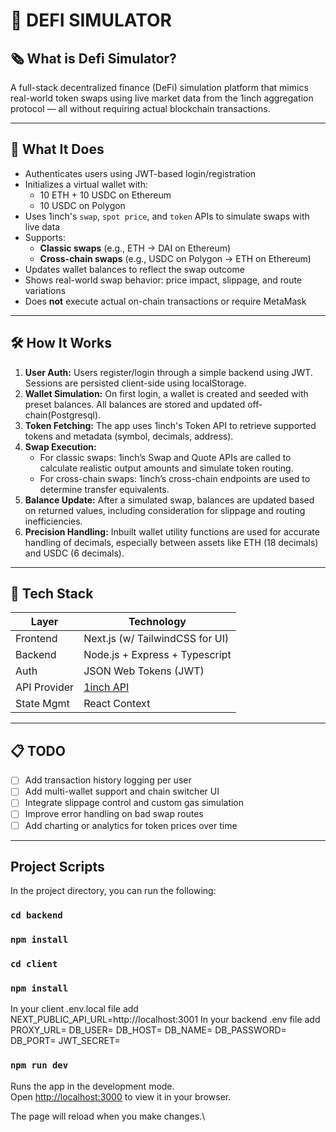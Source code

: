 # 🧩 DEFI SIMULATOR

## 🗞️ What is Defi Simulator?

A full-stack decentralized finance (DeFi) simulation platform that mimics real-world token swaps using live market data from the 1inch aggregation protocol — all without requiring actual blockchain transactions.

---

## 🚀 What It Does

- Authenticates users using JWT-based login/registration
- Initializes a virtual wallet with:
  - 10 ETH + 10 USDC on Ethereum
  - 10 USDC on Polygon
- Uses 1inch's `swap`, `spot price`, and `token` APIs to simulate swaps with live data
- Supports:
  - **Classic swaps** (e.g., ETH → DAI on Ethereum)
  - **Cross-chain swaps** (e.g., USDC on Polygon → ETH on Ethereum)
- Updates wallet balances to reflect the swap outcome
- Shows real-world swap behavior: price impact, slippage, and route variations
- Does **not** execute actual on-chain transactions or require MetaMask

---

## 🛠️ How It Works

1. **User Auth:** Users register/login through a simple backend using JWT. Sessions are persisted client-side using localStorage.
2. **Wallet Simulation:** On first login, a wallet is created and seeded with preset balances. All balances are stored and updated off-chain(Postgresql).
3. **Token Fetching:** The app uses 1inch's Token API to retrieve supported tokens and metadata (symbol, decimals, address).
4. **Swap Execution:**
   - For classic swaps: 1inch’s Swap and Quote APIs are called to calculate realistic output amounts and simulate token routing.
   - For cross-chain swaps: 1inch’s cross-chain endpoints are used to determine transfer equivalents.
5. **Balance Update:** After a simulated swap, balances are updated based on returned values, including consideration for slippage and routing inefficiencies.
6. **Precision Handling:** Inbuilt wallet utility functions are used for accurate handling of decimals, especially between assets like ETH (18 decimals) and USDC (6 decimals).

---

## 🧱 Tech Stack

| Layer         | Technology                          |
|---------------|--------------------------------------|
| Frontend      | Next.js (w/ TailwindCSS for UI)     |
| Backend       | Node.js + Express + Typescript       |
| Auth          | JSON Web Tokens (JWT)                |
| API Provider  | [1inch API](https://portal.1inch.dev/documentation/apis)  |
| State Mgmt    | React Context                        |

---
## 📋 TODO

- [ ] Add transaction history logging per user
- [ ] Add multi-wallet support and chain switcher UI
- [ ] Integrate slippage control and custom gas simulation
- [ ] Improve error handling on bad swap routes
- [ ] Add charting or analytics for token prices over time

---

## Project Scripts

In the project directory, you can run the following:
### `cd backend`
### `npm install`
### `cd client`
### `npm install`


In your client .env.local file add NEXT_PUBLIC_API_URL=http://localhost:3001
In your backend .env file add 
PROXY_URL=
DB_USER=
DB_HOST=
DB_NAME=
DB_PASSWORD=
DB_PORT=
JWT_SECRET=

### `npm run dev`

Runs the app in the development mode.\
Open [http://localhost:3000](http://localhost:3000) to view it in your browser.

The page will reload when you make changes.\
